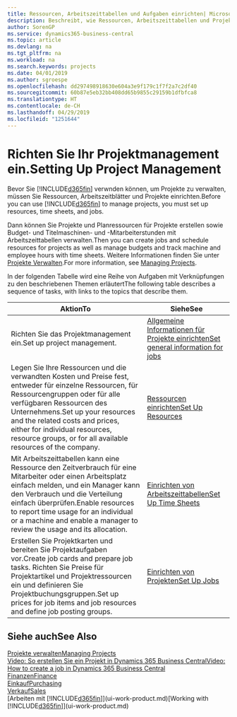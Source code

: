 ```yaml
---
title: Ressourcen, Arbeitszeittabellen und Aufgaben einrichten| Microsoft Docs
description: Beschreibt, wie Ressourcen, Arbeitszeittabellen und Projekte eingerichtet werden, um Projekte zu verwalten.
author: SorenGP
ms.service: dynamics365-business-central
ms.topic: article
ms.devlang: na
ms.tgt_pltfrm: na
ms.workload: na
ms.search.keywords: projects
ms.date: 04/01/2019
ms.author: sgroespe
ms.openlocfilehash: dd297498918630e604a3e9f179c1f7f2a7c2df40
ms.sourcegitcommit: 60b87e5eb32bb408dd65b9855c29159b1dfbfca8
ms.translationtype: HT
ms.contentlocale: de-CH
ms.lasthandoff: 04/29/2019
ms.locfileid: "1251644"
---
```

# <a name="setting-up-project-management"></a><span data-ttu-id="563c9-103">Richten Sie Ihr Projektmanagement ein.</span><span class="sxs-lookup"><span data-stu-id="563c9-103">Setting Up Project Management</span></span>
<span data-ttu-id="563c9-104">Bevor Sie [!INCLUDE[d365fin](includes/d365fin_md.md)] verwnden können, um Projekte zu verwalten, müssen Sie Ressourcen, Arbeitszeitblätter und Projekte einrichten.</span><span class="sxs-lookup"><span data-stu-id="563c9-104">Before you can use [!INCLUDE[d365fin](includes/d365fin_md.md)] to manage projects, you must set up resources, time sheets, and jobs.</span></span>

<span data-ttu-id="563c9-105">Dann können Sie Projekte und Planressourcen für Projekte erstellen sowie Budget- und Titelmaschinen- und -Mitarbeiterstunden mit Arbeitszeittabellen verwalten.</span><span class="sxs-lookup"><span data-stu-id="563c9-105">Then you can create jobs and schedule resources for projects as well as manage budgets and track machine and employee hours with time sheets.</span></span> <span data-ttu-id="563c9-106">Weitere Informationen finden Sie unter [Projekte Verwalten](projects-manage-projects.md).</span><span class="sxs-lookup"><span data-stu-id="563c9-106">For more information, see [Managing Projects](projects-manage-projects.md).</span></span>  

<span data-ttu-id="563c9-107">In der folgenden Tabelle wird eine Reihe von Aufgaben mit Verknüpfungen zu den beschriebenen Themen erläutert</span><span class="sxs-lookup"><span data-stu-id="563c9-107">The following table describes a sequence of tasks, with links to the topics that describe them.</span></span>

| <span data-ttu-id="563c9-108">Aktion</span><span class="sxs-lookup"><span data-stu-id="563c9-108">To</span></span> | <span data-ttu-id="563c9-109">Siehe</span><span class="sxs-lookup"><span data-stu-id="563c9-109">See</span></span> |
| --- | --- |
| <span data-ttu-id="563c9-110">Richten Sie das Projektmanagement ein.</span><span class="sxs-lookup"><span data-stu-id="563c9-110">Set up project management.</span></span>|[<span data-ttu-id="563c9-111">Allgemeine Informationen für Projekte einrichten</span><span class="sxs-lookup"><span data-stu-id="563c9-111">Set general information for jobs</span></span>](projects-how-setup-jobs.md#to-set-general-information-for-jobs)|
| <span data-ttu-id="563c9-112">Legen Sie Ihre Ressourcen und die verwandten Kosten und Preise fest, entweder für einzelne Ressourcen, für Ressourcengruppen oder für alle verfügbaren Ressourcen des Unternehmens.</span><span class="sxs-lookup"><span data-stu-id="563c9-112">Set up your resources and the related costs and prices, either for individual resources, resource groups, or for all available resources of the company.</span></span> |[<span data-ttu-id="563c9-113">Ressourcen einrichten</span><span class="sxs-lookup"><span data-stu-id="563c9-113">Set Up Resources</span></span>](projects-how-setup-resources.md) |
| <span data-ttu-id="563c9-114">Mit Arbeitszeittabellen kann eine Ressource den Zeitverbrauch für eine Mitarbeiter oder einen Arbeitsplatz einfach melden, und ein Manager kann den Verbrauch und die Verteilung einfach überprüfen.</span><span class="sxs-lookup"><span data-stu-id="563c9-114">Enable resources to report time usage for an individual or a machine and enable a manager to review the usage and its allocation.</span></span> |[<span data-ttu-id="563c9-115">Einrichten von Arbeitszeittabellen</span><span class="sxs-lookup"><span data-stu-id="563c9-115">Set Up Time Sheets</span></span>](projects-how-setup-time-sheets.md) |
| <span data-ttu-id="563c9-116">Erstellen Sie Projektkarten und bereiten Sie Projektaufgaben vor.</span><span class="sxs-lookup"><span data-stu-id="563c9-116">Create job cards and prepare job tasks.</span></span> <span data-ttu-id="563c9-117">Richten Sie Preise für Projektartikel und Projektressourcen ein und definieren Sie Projektbuchungsgruppen.</span><span class="sxs-lookup"><span data-stu-id="563c9-117">Set up prices for job items and job resources and define job posting groups.</span></span> |[<span data-ttu-id="563c9-118">Einrichten von Projekten</span><span class="sxs-lookup"><span data-stu-id="563c9-118">Set Up Jobs</span></span>](projects-how-setup-jobs.md) |

## <a name="see-also"></a><span data-ttu-id="563c9-119">Siehe auch</span><span class="sxs-lookup"><span data-stu-id="563c9-119">See Also</span></span>

[<span data-ttu-id="563c9-120">Projekte verwalten</span><span class="sxs-lookup"><span data-stu-id="563c9-120">Managing Projects</span></span>](projects-manage-projects.md)  
[<span data-ttu-id="563c9-121">Video: So erstellen Sie ein Projekt in Dynamics 365 Business Central</span><span class="sxs-lookup"><span data-stu-id="563c9-121">Video: How to create a job in Dynamics 365 Business Central</span></span>](https://www.youtube.com/watch?v=VqaPWr7BWmw)  
[<span data-ttu-id="563c9-122">Finanzen</span><span class="sxs-lookup"><span data-stu-id="563c9-122">Finance</span></span>](finance.md)  
[<span data-ttu-id="563c9-123">Einkauf</span><span class="sxs-lookup"><span data-stu-id="563c9-123">Purchasing</span></span>](purchasing-manage-purchasing.md)  
[<span data-ttu-id="563c9-124">Verkauf</span><span class="sxs-lookup"><span data-stu-id="563c9-124">Sales</span></span>](sales-manage-sales.md)  
<span data-ttu-id="563c9-125">[Arbeiten mit [!INCLUDE[d365fin](includes/d365fin_md.md)]](ui-work-product.md)</span><span class="sxs-lookup"><span data-stu-id="563c9-125">[Working with [!INCLUDE[d365fin](includes/d365fin_md.md)]](ui-work-product.md)</span></span>  

